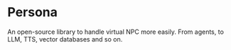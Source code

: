 # Persona
An open-source library to handle virtual NPC more easily. From agents, to LLM, TTS, vector databases and so on.
